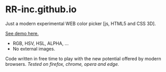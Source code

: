 # RR-inc.github.io
Just a modern experimental WEB color picker [js, HTML5 and CSS 3D].

[See demo here.](https://rr-inc.github.io/)

- RGB, HSV, HSL, ALPHA, ...
- No external images.

Code written in free time to play with the new potential offered by modern browsers.
*Tested on firefox, chrome, opera and edge.*
